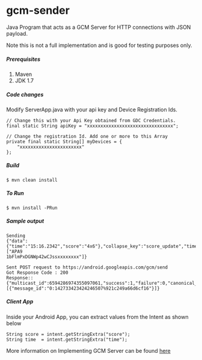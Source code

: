 # gcm-sender
Java Program that acts as a GCM Server for HTTP connections with JSON payload.

Note this is not a full implementation and is good for testing purposes only.

##### Prerequisites
1. Maven
2. JDK 1.7

##### Code changes
Modify ServerApp.java with your api key and Device Registration Ids.

    // Change this with your Api Key obtained from GDC Credentials.
    final static String apiKey = "xxxxxxxxxxxxxxxxxxxxxxxxxxxxxxxx";

    // Change the registration Id. Add one or more to this Array
    private final static String[] myDevices = {
        "xxxxxxxxxxxxxxxxxxxxxxx"
    };

##### Build
    $ mvn clean install

##### To Run
    $ mvn install -PRun


##### Sample output
    Sending
    {"data":{"time":"15:16.2342","score":"4x6"},"collapse_key":"score_update","time_to_live":300,"delay_while_idle":false,"registration_ids":["APA9
    1bFlmPxDGNWp42wCJssxxxxxxxx"]}

    Sent POST request to https://android.googleapis.com/gcm/send
    Got Response Code : 200
    Response::
    {"multicast_id":6594286974355097061,"success":1,"failure":0,"canonical_ids":0,"results":[{"message_id":"0:142733423424246507%921c249a66d6cf16"}]}


##### Client App
Inside your Android App, you can extract values from the Intent as shown below

    String score = intent.getStringExtra("score");
    String time  = intent.getStringExtra("time");


More information on Implementing GCM Server can be found [here](https://developer.android.com/google/gcm/server.html)
